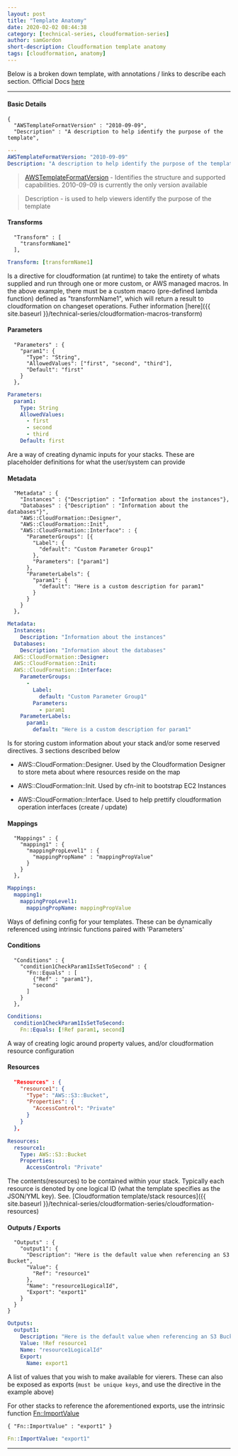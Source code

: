 ```yaml
---
layout: post
title: "Template Anatomy"
date: 2020-02-02 08:44:38
category: [technical-series, cloudformation-series]
author: samGordon
short-description: Cloudformation template anatomy
tags: [cloudformation, anatomy]
---
```


Below is a broken down template, with annotations / links to describe each section. Official Docs [here](https://docs.aws.amazon.com/AWSCloudFormation/latest/UserGuide/template-anatomy.html)

---

#### Basic Details
```
{
  "AWSTemplateFormatVersion" : "2010-09-09",
  "Description" : "A description to help identify the purpose of the template",
```  

```yml
---
AWSTemplateFormatVersion: "2010-09-09"
Description: "A description to help identify the purpose of the template"

```  

> [AWSTemplateFormatVersion](https://docs.aws.amazon.com/AWSCloudFormation/latest/UserGuide/format-version-structure.html) - Identifies the structure and supported capabilities. 2010-09-09 is currently the only version available

> Description - is used to help viewers identify the purpose of the template

#### Transforms


```
  "Transform" : [
    "transformName1"
  ],
```  

```yml
Transform: [transformName1]
```

Is a directive for cloudformation (at runtime) to take the entirety of whats supplied and run through one or more custom, or AWS managed macros.
In the above example, there must be a custom macro (pre-defined lambda function) defined as "transformName1", which will return a result to cloudformation on changeset operations. Futher information [here]({{ site.baseurl }}/technical-series/cloudformation-macros-transform)

#### Parameters

```
  "Parameters" : {
    "param1": {
      "Type": "String",
      "AllowedValues": ["first", "second", "third"],
      "Default": "first"
    }
  },
```  

```yml
Parameters:
  param1:
    Type: String
    AllowedValues:
      - first
      - second
      - third
    Default: first  
```

Are a way of creating dynamic inputs for your stacks. These are placeholder definitions for what the user/system can provide


#### Metadata

```
  "Metadata" : {
    "Instances" : {"Description" : "Information about the instances"},
    "Databases" : {"Description" : "Information about the databases"}",
    "AWS::CloudFormation::Designer",
    "AWS::CloudFormation::Init",
    "AWS::CloudFormation::Interface": : {
      "ParameterGroups": [{
        "Label": {
          "default": "Custom Parameter Group1"
        },
        "Parameters": ["param1"]
      },
      "ParameterLabels": {
        "param1": {
          "default": "Here is a custom description for param1"
        }
      }
    }
  },
```

```yml
Metadata:
  Instances:
    Description: "Information about the instances"
  Databases:
    Description: "Information about the databases"
  AWS::CloudFormation::Designer:
  AWS::CloudFormation::Init:
  AWS::CloudFormation::Interface:
    ParameterGroups:
      -
        Label:
          default: "Custom Parameter Group1"
        Parameters:
          - param1
    ParameterLabels:
      param1:
        default: "Here is a custom description for param1"
```

Is for storing custom information about your stack and/or some reserved directives. 3 sections described below

- AWS::CloudFormation::Designer. Used by the Cloudformation Designer to store meta about where resources reside on the map

- AWS::CloudFormation::Init. Used by cfn-init to bootstrap EC2 Instances

- AWS::CloudFormation::Interface. Used to help prettify cloudformation operation interfaces (create / update)

#### Mappings

```
  "Mappings" : {
    "mapping1" : {
      "mappingPropLevel1" : {
        "mappingPropName" : "mappingPropValue"
      }
    }
  },
```  

```yml
Mappings:
  mapping1:
    mappingPropLevel1:
      mappingPropName: mappingPropValue
```

Ways of defining config for your templates. These can be dynamically referenced using intrinsic functions paired with 'Parameters'

#### Conditions

```
  "Conditions" : {
    "condition1CheckParam1IsSetToSecond" : {
      "Fn::Equals" : [
        {"Ref" : "param1"},
        "second"
      ]
    }
  },
```  

```yml
Conditions:
  condition1CheckParam1IsSetToSecond:
    Fn::Equals: [!Ref param1, second]
```

A way of creating logic around property values, and/or cloudformation resource configuration

#### Resources

```json
  "Resources" : {
    "resource1": {
      "Type": "AWS::S3::Bucket",
      "Properties": {
        "AccessControl": "Private"
      }
    }
  },
```  

```yml
Resources:
  resource1:
    Type: AWS::S3::Bucket
    Properties:
      AccessControl: "Private"
```

The contents(resources) to be contained within your stack. Typically each resource is denoted by one logical ID (what the template specifies as the JSON/YML key).
See. [Cloudformation template/stack resources]({{ site.baseurl }}/technical-series/cloudformation-series/cloudformation-resources)

#### Outputs / Exports

```
  "Outputs" : {
    "output1": {
      "Description": "Here is the default value when referencing an S3 Bucket",
      "Value": {
        "Ref": "resource1"
      },
      "Name": "resource1LogicalId",
      "Export": "export1"
    }
  }
}
```

```yml
Outputs:
  output1:
    Description: "Here is the default value when referencing an S3 Bucket (logicalId)"
    Value: !Ref resource1
    Name: "resource1LogicalId"
    Export:
      Name: export1
```

A list of values that you wish to make available for vierers. These can also be exposed as exports (`must be unique keys`, and use the directive in the example above)

For other stacks to reference the aforementioned exports, use the intrinsic function [Fn::ImportValue](https://docs.aws.amazon.com/AWSCloudFormation/latest/UserGuide/intrinsic-function-reference-importvalue.html)

```
{ "Fn::ImportValue" : "export1" }
```

```yml
Fn::ImportValue: "export1"
```


---
